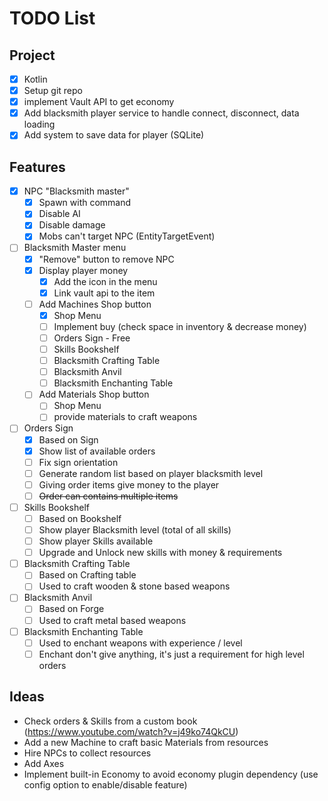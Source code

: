 # TODO List

## Project

- [X] Kotlin
- [X] Setup git repo
- [X] implement Vault API to get economy
- [X] Add blacksmith player service to handle connect, disconnect, data loading
- [X] Add system to save data for player (SQLite)

## Features

- [X] NPC "Blacksmith master"
    - [X] Spawn with command
    - [X] Disable AI
    - [X] Disable damage
    - [X] Mobs can't target NPC (EntityTargetEvent)

- [ ] Blacksmith Master menu
    - [X] "Remove" button to remove NPC
    - [X] Display player money
        - [X] Add the icon in the menu
        - [X] Link vault api to the item
    - [ ] Add Machines Shop button
        - [X] Shop Menu
        - [ ] Implement buy (check space in inventory & decrease money)
        - [ ] Orders Sign - Free
        - [ ] Skills Bookshelf
        - [ ] Blacksmith Crafting Table
        - [ ] Blacksmith Anvil
        - [ ] Blacksmith Enchanting Table
    - [ ] Add Materials Shop button
        - [ ] Shop Menu
        - [ ] provide materials to craft weapons

- [ ] Orders Sign 
    - [X] Based on Sign
    - [X] Show list of available orders
    - [ ] Fix sign orientation
    - [ ] Generate random list based on player blacksmith level
    - [ ] Giving order items give money to the player
    - [ ] ~~Order can contains multiple items~~

- [ ] Skills Bookshelf
    - [ ] Based on Bookshelf
    - [ ] Show player Blacksmith level (total of all skills) 
    - [ ] Show player Skills available
    - [ ] Upgrade and Unlock new skills with money & requirements
    
- [ ] Blacksmith Crafting Table
    - [ ] Based on Crafting table
    - [ ] Used to craft wooden & stone based weapons

- [ ] Blacksmith Anvil
    - [ ] Based on Forge
    - [ ] Used to craft metal based weapons

- [ ] Blacksmith Enchanting Table
    - [ ] Used to enchant weapons with experience / level
    - [ ] Enchant don't give anything, it's just a requirement for high level orders

## Ideas

- Check orders & Skills from a custom book (https://www.youtube.com/watch?v=j49ko74QkCU)
- Add a new Machine to craft basic Materials from resources
- Hire NPCs to collect resources 
- Add Axes
- Implement built-in Economy to avoid economy plugin dependency (use config option to enable/disable feature) 